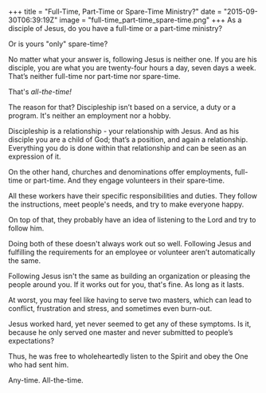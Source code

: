 +++
title = "Full-Time, Part-Time or Spare-Time Ministry?"
date = "2015-09-30T06:39:19Z"
image = "full-time_part-time_spare-time.png"
+++
As a disciple of Jesus, do you have a full-time or a part-time ministry?

Or is yours "only" spare-time?

No matter what your answer is, following Jesus is neither one. If you are his disciple, you are what you are twenty-four hours a day, seven days a week. That’s neither full-time nor part-time nor spare-time.

That's *all-the-time!*

The reason for that? Discipleship isn’t based on a service, a duty or a program. It's neither an employment nor a hobby.

Discipleship is a relationship - your relationship with Jesus. And as his disciple you are a child of God; that’s a position, and again a relationship. Everything you do is done within that relationship and can be seen as an expression of it.

On the other hand, churches and denominations offer employments, full-time or part-time. And they engage volunteers in their spare-time.

All these workers have their specific responsibilities and duties. They follow the instructions, meet people's needs, and try to make everyone happy.

On top of that, they probably have an idea of listening to the Lord and try to follow him.

Doing both of these doesn't always work out so well. Following Jesus and fulfilling the requirements for an employee or volunteer aren’t automatically the same.

Following Jesus isn't the same as building an organization or pleasing the people around you. If it works out for you, that's fine. As long as it lasts.

At worst, you may feel like having to serve two masters, which can lead to conflict, frustration and stress, and sometimes even burn-out.

Jesus worked hard, yet never seemed to get any of these symptoms. Is it, because he only served one master and never submitted to people’s expectations?

Thus, he was free to wholeheartedly listen to the Spirit and obey the One who had sent him.

Any-time. All-the-time.
